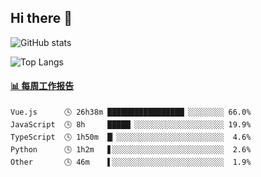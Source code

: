 ## Hi there 👋

![GitHub stats](https://github-readme-stats.orilight.top/api?username=orilights)

![Top Langs](https://github-readme-stats.orilight.top/api/top-langs/?username=orilights&layout=compact)

<!-- waka-box start -->
#### <a href="https://gist.github.com/92c8d5b388768c10efcba86e82b7c4fb" target="_blank">📊 每周工作报告</a>
```text
Vue.js      🕓 26h38m █████████████████▏░░░░░░░░ 66.0%
JavaScript  🕓 8h     █████▏░░░░░░░░░░░░░░░░░░░░ 19.9%
TypeScript  🕓 1h50m  █▏░░░░░░░░░░░░░░░░░░░░░░░░  4.6%
Python      🕓 1h2m   ▋░░░░░░░░░░░░░░░░░░░░░░░░░  2.6%
Other       🕓 46m    ▌░░░░░░░░░░░░░░░░░░░░░░░░░  1.9%
```
<!-- Powered by https://github.com/journey-ad/waka-box-go . -->
<!-- waka-box end -->
